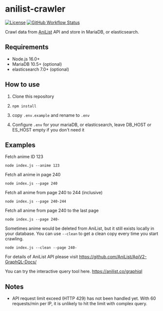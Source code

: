 # anilist-crawler

[![License](https://img.shields.io/github/license/soruly/anilist-crawler.svg?style=flat-square)](https://github.com/soruly/anilist-crawler/blob/master/LICENSE)
[![GitHub Workflow Status](https://img.shields.io/github/workflow/status/soruly/anilist-crawler/Node.js%20CI?style=flat-square)](https://github.com/soruly/anilist-crawler/actions)

Crawl data from [AniList](https://anilist.co/home) API and store in MariaDB, or elasticsearch.

## Requirements

- Node.js 16.0+
- MariaDB 10.5+ (optional)
- elasticsearch 7.0+ (optional)

## How to use

1. Clone this repository

2. `npm install`

3. copy `.env.example` and rename to `.env`

4. Configure `.env` for your mariaDB, or elasticsearch, leave DB_HOST or ES_HOST empty if you don't need it

## Examples

Fetch anime ID 123

`node index.js --anime 123`

Fetch all anime in page 240

`node index.js --page 240`

Fetch all anime from page 240 to 244 (inclusive)

`node index.js --page 240-244`

Fetch all anime from page 240 to the last page

`node index.js --page 240-`

Sometimes anime would be deleted from AniList, but it still exists locally in your database. You can use `--clean` to get a clean copy every time you start crawling.

`node index.js --clean --page 240-`

For details of AniList API please visit https://github.com/AniList/ApiV2-GraphQL-Docs/

You can try the interactive query tool here. https://anilist.co/graphiql

## Notes

- API request limit exceed (HTTP 429) has not been handled yet. With 60 requests/min per IP, it is unlikely to hit the limit with complex query.
